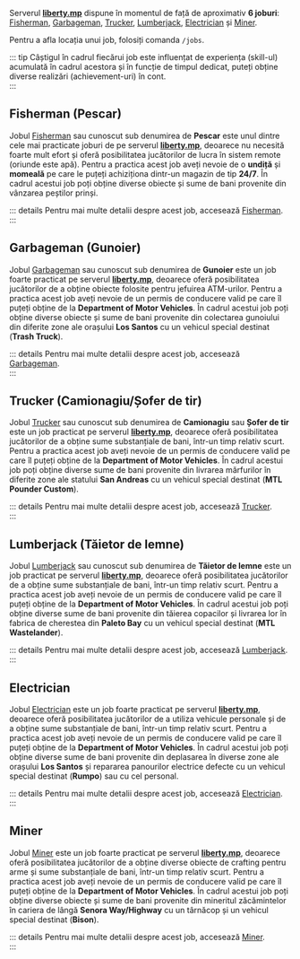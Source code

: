 Serverul [**liberty.mp**](https://ucp.liberty.mp/) dispune în momentul de față de aproximativ **6 joburi**: [Fisherman](./jobs/fisherman/), [Garbageman](./jobs/garbageman/), [Trucker](./trucker/), [Lumberjack](./jobs/lumberjack/), [Electrician](./jobs/electrician/) și [Miner](./jobs/miner/). 

Pentru a afla locația unui job, folosiți comanda `/jobs`. 

::: tip
Câștigul în cadrul fiecărui job este influențat de experiența (skill-ul) acumulată în cadrul acestora și în funcție de timpul dedicat, puteți obține diverse realizări (achievement-uri) în cont.  
:::

## Fisherman (Pescar) 

Jobul [Fisherman](./jobs/fisherman/) sau cunoscut sub denumirea de **Pescar** este unul dintre cele mai practicate joburi de pe serverul [**liberty.mp**](https://ucp.liberty.mp/), deoarece nu necesită foarte mult efort și oferă posibilitatea jucătorilor de lucra în sistem remote (oriunde este apă). Pentru a practica acest job aveți nevoie de o **undiță** și **momeală** pe care le puțeți achiziționa dintr-un magazin de tip **24/7**. În cadrul acestui job poți obține diverse obiecte și sume de bani provenite din vânzarea peștilor prinși.

::: details
Pentru mai multe detalii despre acest job, accesează [Fisherman](./jobs/fisherman/).   
::: 

## Garbageman (Gunoier) 

Jobul [Garbageman](./jobs/garbageman/) sau cunoscut sub denumirea de **Gunoier** este un job foarte practicat pe serverul [**liberty.mp**](https://ucp.liberty.mp/), deoarece oferă posibilitatea jucătorilor de a obține obiecte folosite pentru jefuirea ATM-urilor. Pentru a practica acest job aveți nevoie de un permis de conducere valid pe care îl puțeți obține de la **Department of Motor Vehicles**. În cadrul acestui job poți obține diverse obiecte și sume de bani provenite din colectarea gunoiului din diferite zone ale orașului **Los Santos** cu un vehicul special destinat (**Trash Truck**).

::: details
Pentru mai multe detalii despre acest job, accesează [Garbageman](./jobs/garbageman/).   
::: 

## Trucker (Camionagiu/Șofer de tir) 

Jobul [Trucker](./jobs/trucker/) sau cunoscut sub denumirea de **Camionagiu** sau **Șofer de tir** este un job practicat pe serverul [**liberty.mp**](https://ucp.liberty.mp/), deoarece oferă posibilitatea jucătorilor de a obține sume substanțiale de bani, într-un timp relativ scurt. Pentru a practica acest job aveți nevoie de un permis de conducere valid pe care îl puțeți obține de la **Department of Motor Vehicles**. În cadrul acestui job poți obține diverse sume de bani provenite din livrarea mărfurilor în diferite zone ale statului **San Andreas** cu un vehicul special destinat (**MTL Pounder Custom**).

::: details
Pentru mai multe detalii despre acest job, accesează [Trucker](./jobs/trucker/).   
:::  

## Lumberjack (Tăietor de lemne) 

Jobul [Lumberjack](./jobs/lumberjack/) sau cunoscut sub denumirea de **Tăietor de lemne** este un job practicat pe serverul [**liberty.mp**](https://ucp.liberty.mp/), deoarece oferă posibilitatea jucătorilor de a obține sume substanțiale de bani, într-un timp relativ scurt. Pentru a practica acest job aveți nevoie de un permis de conducere valid pe care îl puțeți obține de la **Department of Motor Vehicles**. În cadrul acestui job poți obține diverse sume de bani provenite din tăierea copacilor și livrarea lor în fabrica de cherestea din **Paleto Bay** cu un vehicul special destinat (**MTL Wastelander**).

::: details
Pentru mai multe detalii despre acest job, accesează [Lumberjack](./jobs/lumberjack/).   
:::  

## Electrician 

Jobul [Electrician](./jobs/electrician/) este un job foarte practicat pe serverul [**liberty.mp**](https://ucp.liberty.mp/), deoarece oferă posibilitatea jucătorilor de a utiliza vehicule personale și de a obține sume substanțiale de bani, într-un timp relativ scurt. Pentru a practica acest job aveți nevoie de un permis de conducere valid pe care îl puțeți obține de la **Department of Motor Vehicles**. În cadrul acestui job poți obține diverse sume de bani provenite din deplasarea în diverse zone ale orașului **Los Santos** și repararea panourilor electrice defecte cu un vehicul special destinat (**Rumpo**) sau cu cel personal.

::: details
Pentru mai multe detalii despre acest job, accesează [Electrician](./jobs/electrician/).   
::: 

## Miner 

Jobul [Miner](./jobs/miner/) este un job foarte practicat pe serverul [**liberty.mp**](https://ucp.liberty.mp/), deoarece oferă posibilitatea jucătorilor de a obține diverse obiecte de crafting pentru arme și sume substanțiale de bani, într-un timp relativ scurt. Pentru a practica acest job aveți nevoie de un permis de conducere valid pe care îl puțeți obține de la **Department of Motor Vehicles**. În cadrul acestui job poți obține diverse obiecte și sume de bani provenite din mineritul zăcămintelor în cariera de lângă **Senora Way/Highway** cu un târnăcop și un vehicul special destinat (**Bison**).

::: details
Pentru mai multe detalii despre acest job, accesează [Miner](./jobs/miner/).   
::: 
